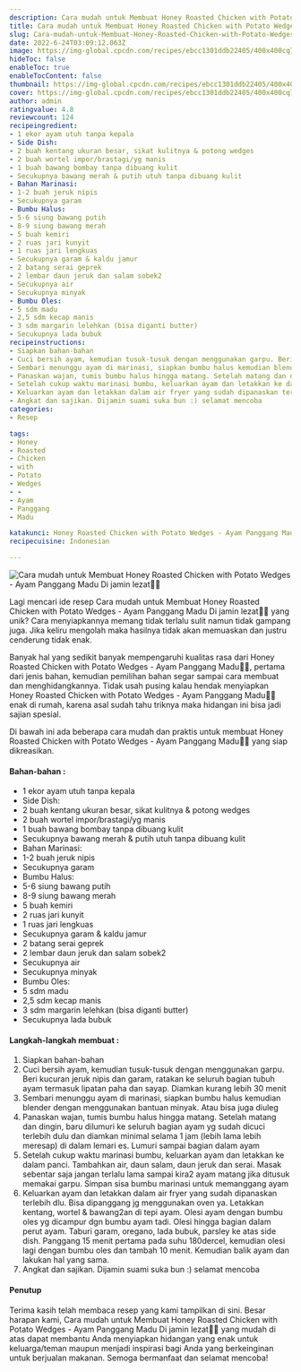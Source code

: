 ```yaml
---
description: Cara mudah untuk Membuat Honey Roasted Chicken with Potato Wedges - Ayam Panggang Madu Di jamin lezat"
title: Cara mudah untuk Membuat Honey Roasted Chicken with Potato Wedges - Ayam Panggang Madu Di jamin lezat
slug: Cara-mudah-untuk-Membuat-Honey-Roasted-Chicken-with-Potato-Wedges---Ayam-Panggang-Madu-Di-jamin-lezat
date: 2022-6-24T03:09:12.063Z
image: https://img-global.cpcdn.com/recipes/ebcc1301ddb22405/400x400cq70/photo.jpg
hideToc: false
enableToc: true
enableTocContent: false
thumbnail: https://img-global.cpcdn.com/recipes/ebcc1301ddb22405/400x400cq70/photo.jpg
cover: https://img-global.cpcdn.com/recipes/ebcc1301ddb22405/400x400cq70/photo.jpg
author: admin
ratingvalue: 4.8
reviewcount: 124
recipeingredient:
- 1 ekor ayam utuh tanpa kepala
- Side Dish:
- 2 buah kentang ukuran besar, sikat kulitnya & potong wedges
- 2 buah wortel impor/brastagi/yg manis
- 1 buah bawang bombay tanpa dibuang kulit
- Secukupnya bawang merah & putih utuh tanpa dibuang kulit
- Bahan Marinasi:
- 1-2 buah jeruk nipis
- Secukupnya garam
- Bumbu Halus:
- 5-6 siung bawang putih
- 8-9 siung bawang merah
- 5 buah kemiri
- 2 ruas jari kunyit
- 1 ruas jari lengkuas
- Secukupnya garam & kaldu jamur
- 2 batang serai geprek
- 2 lembar daun jeruk dan salam sobek2
- Secukupnya air
- Secukupnya minyak
- Bumbu Oles:
- 5 sdm madu
- 2,5 sdm kecap manis
- 3 sdm margarin lelehkan (bisa diganti butter)
- Secukupnya lada bubuk
recipeinstructions:
- Siapkan bahan-bahan
- Cuci bersih ayam, kemudian tusuk-tusuk dengan menggunakan garpu. Beri kucuran jeruk nipis dan garam, ratakan ke seluruh bagian tubuh ayam termasuk lipatan paha dan sayap. Diamkan kurang lebih 30 menit
- Sembari menunggu ayam di marinasi, siapkan bumbu halus kemudian blender dengan menggunakan bantuan minyak. Atau bisa juga diuleg
- Panaskan wajan, tumis bumbu halus hingga matang. Setelah matang dan dingin, baru dilumuri ke seluruh bagian ayam yg sudah dicuci terlebih dulu dan diamkan minimal selama 1 jam (lebih lama lebih meresap) di dalam lemari es. Lumuri sampai bagian dalam ayam
- Setelah cukup waktu marinasi bumbu, keluarkan ayam dan letakkan ke dalam panci. Tambahkan air, daun salam, daun jeruk dan serai. Masak sebentar saja jangan terlalu lama sampai kira2 ayam matang jika ditusuk memakai garpu. Simpan sisa bumbu marinasi untuk memanggang ayam
- Keluarkan ayam dan letakkan dalam air fryer yang sudah dipanaskan terlebih dlu. Bisa dipanggang jg menggunakan oven ya. Letakkan kentang, wortel & bawang2an di tepi ayam. Olesi ayam dengan bumbu oles yg dicampur dgn bumbu ayam tadi. Olesi hingga bagian dalam perut ayam. Taburi garam, oregano, lada bubuk, parsley ke atas side dish. Panggang 15 menit pertama pada suhu 180dercel, kemudian olesi lagi dengan bumbu oles dan tambah 10 menit. Kemudian balik ayam dan lakukan hal yang sama.
- Angkat dan sajikan. Dijamin suami suka bun :) selamat mencoba
categories:
- Resep

tags:
- Honey
- Roasted
- Chicken
- with
- Potato
- Wedges
- -
- Ayam
- Panggang
- Madu

katakunci: Honey Roasted Chicken with Potato Wedges - Ayam Panggang Madu
recipecuisine: Indonesian

---
```


![Cara mudah untuk Membuat Honey Roasted Chicken with Potato Wedges - Ayam Panggang Madu Di jamin lezat👩‍🍳](https://img-global.cpcdn.com/recipes/ebcc1301ddb22405/400x400cq70/photo.jpg)

Lagi mencari ide resep Cara mudah untuk Membuat Honey Roasted Chicken with Potato Wedges - Ayam Panggang Madu Di jamin lezat👩‍🍳 yang unik? Cara menyiapkannya memang tidak terlalu sulit namun tidak gampang juga. Jika keliru mengolah maka hasilnya tidak akan memuaskan dan justru cenderung tidak enak.

Banyak hal yang sedikit banyak mempengaruhi kualitas rasa dari Honey Roasted Chicken with Potato Wedges - Ayam Panggang Madu👩‍🍳, pertama dari jenis bahan, kemudian pemilihan bahan segar sampai cara membuat dan menghidangkannya. Tidak usah pusing kalau hendak menyiapkan Honey Roasted Chicken with Potato Wedges - Ayam Panggang Madu👩‍🍳 enak di rumah, karena asal sudah tahu triknya maka hidangan ini bisa jadi sajian spesial.

Di bawah ini ada beberapa cara mudah dan praktis untuk membuat Honey Roasted Chicken with Potato Wedges - Ayam Panggang Madu👩‍🍳 yang siap dikreasikan.

<!--inarticleads1-->

#### Bahan-bahan :

- 1 ekor ayam utuh tanpa kepala
- Side Dish:
- 2 buah kentang ukuran besar, sikat kulitnya & potong wedges
- 2 buah wortel impor/brastagi/yg manis
- 1 buah bawang bombay tanpa dibuang kulit
- Secukupnya bawang merah & putih utuh tanpa dibuang kulit
- Bahan Marinasi:
- 1-2 buah jeruk nipis
- Secukupnya garam
- Bumbu Halus:
- 5-6 siung bawang putih
- 8-9 siung bawang merah
- 5 buah kemiri
- 2 ruas jari kunyit
- 1 ruas jari lengkuas
- Secukupnya garam & kaldu jamur
- 2 batang serai geprek
- 2 lembar daun jeruk dan salam sobek2
- Secukupnya air
- Secukupnya minyak
- Bumbu Oles:
- 5 sdm madu
- 2,5 sdm kecap manis
- 3 sdm margarin lelehkan (bisa diganti butter)
- Secukupnya lada bubuk

<!--inarticleads2-->

#### Langkah-langkah membuat :

1. Siapkan bahan-bahan
1. Cuci bersih ayam, kemudian tusuk-tusuk dengan menggunakan garpu. Beri kucuran jeruk nipis dan garam, ratakan ke seluruh bagian tubuh ayam termasuk lipatan paha dan sayap. Diamkan kurang lebih 30 menit
1. Sembari menunggu ayam di marinasi, siapkan bumbu halus kemudian blender dengan menggunakan bantuan minyak. Atau bisa juga diuleg
1. Panaskan wajan, tumis bumbu halus hingga matang. Setelah matang dan dingin, baru dilumuri ke seluruh bagian ayam yg sudah dicuci terlebih dulu dan diamkan minimal selama 1 jam (lebih lama lebih meresap) di dalam lemari es. Lumuri sampai bagian dalam ayam
1. Setelah cukup waktu marinasi bumbu, keluarkan ayam dan letakkan ke dalam panci. Tambahkan air, daun salam, daun jeruk dan serai. Masak sebentar saja jangan terlalu lama sampai kira2 ayam matang jika ditusuk memakai garpu. Simpan sisa bumbu marinasi untuk memanggang ayam
1. Keluarkan ayam dan letakkan dalam air fryer yang sudah dipanaskan terlebih dlu. Bisa dipanggang jg menggunakan oven ya. Letakkan kentang, wortel & bawang2an di tepi ayam. Olesi ayam dengan bumbu oles yg dicampur dgn bumbu ayam tadi. Olesi hingga bagian dalam perut ayam. Taburi garam, oregano, lada bubuk, parsley ke atas side dish. Panggang 15 menit pertama pada suhu 180dercel, kemudian olesi lagi dengan bumbu oles dan tambah 10 menit. Kemudian balik ayam dan lakukan hal yang sama.
1. Angkat dan sajikan. Dijamin suami suka bun :) selamat mencoba

#### Penutup

Terima kasih telah membaca resep yang kami tampilkan di sini. Besar harapan kami, Cara mudah untuk Membuat Honey Roasted Chicken with Potato Wedges - Ayam Panggang Madu Di jamin lezat👩‍🍳 yang mudah di atas dapat membantu Anda menyiapkan hidangan yang enak untuk keluarga/teman maupun menjadi inspirasi bagi Anda yang berkeinginan untuk berjualan makanan. Semoga bermanfaat dan selamat mencoba!